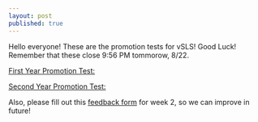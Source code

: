 ```yaml
---
layout: post
published: true
---
```

Hello everyone! These are the promotion tests for vSLS! Good Luck! Remember that these close 9:56 PM tommorow, 8/22.

[First Year Promotion Test:](https://forms.gle/9LiTvuXhZ3qtj4BJ8 )

[Second Year Promotion Test:](https://forms.gle/SQp8BLNaScGGeLvNA )

Also, please fill out this [feedback form](https://forms.gle/3L2ZJjiTgrYmmWGh8 ) for week 2, so we can improve in future!
